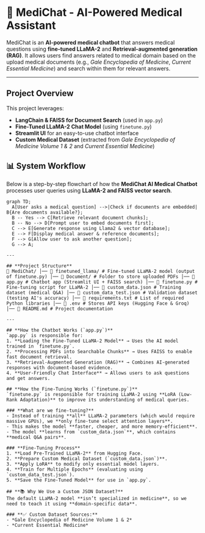 # 🏥 MediChat - AI-Powered Medical Assistant

MediChat is an **AI-powered medical chatbot** that answers medical questions using **fine-tuned LLaMA-2** and **Retrieval-augmented generation (RAG)**. It allows users find answers related to medical domain based on the upload medical documents (e.g., *Gale Encyclopedia of Medicine*, *Current Essential Medicine*) and search within them for relevant answers.

---
## **Project Overview**
This project leverages:
- **LangChain & FAISS for Document Search** (used in `app.py`)
- **Fine-Tuned LLaMA-2 Chat Model** (using `finetune.py`)
- **Streamlit UI** for an easy-to-use chatbot interface
- **Custom Medical Dataset** (extracted from *Gale Encyclopedia of Medicine Volume 1 & 2* and *Current Essential Medicine*)

## 📊 System Workflow

Below is a step-by-step flowchart of how the **MediChat AI Medical Chatbot** processes user queries using **LLaMA-2 and FAISS vector search**.

```mermaid
graph TD;
  A[User asks a medical question] -->|Check if documents are embedded| B{Are documents available?};
  B -- Yes --> C[Retrieve relevant document chunks];
  B -- No --> D[Prompt user to embed documents first];
  C --> E[Generate response using Llama2 & vector database];
  E --> F[Display medical answer & reference documents];
  F --> G[Allow user to ask another question];
  G --> A;

---

## **Project Structure**
📂 MediChat/ │── 📂 finetuned_llama/ # Fine-tuned LLaMA-2 model (output of finetune.py) │── 📂 Document/ # Folder to store uploaded PDFs │── 📝 app.py # Chatbot app (Streamlit UI + FAISS search) │── 📝 finetune.py # Fine-tuning script for LLaMA-2 │── 📝 custom_data.json # Training dataset (medical Q&A) │── 📝 custom_data_test.json # Validation dataset (testing AI's accuracy) │── 📝 requirements.txt # List of required Python libraries │── 📝 .env # Stores API keys (Hugging Face & Groq) │── 📝 README.md # Project documentation

---

## **How the Chatbot Works (`app.py`)**
`app.py` is responsible for:
1. **Loading the Fine-Tuned LLaMA-2 Model** → Uses the AI model trained in `finetune.py`.
2. **Processing PDFs into Searchable Chunks** → Uses FAISS to enable fast document retrieval.
3. **Retrieval-Augmented Generation (RAG)** → Combines AI-generated responses with document-based evidence.
4. **User-Friendly Chat Interface** → Allows users to ask questions and get answers.

## **How the Fine-Tuning Works (`finetune.py`)**
`finetune.py` is responsible for training LLaMA-2 using **LoRA (Low-Rank Adaptation)** to improve its understanding of medical queries.

### **What are we fine-tuning?**
- Instead of training **all** LLaMA-2 parameters (which would require massive GPUs), we **only fine-tune select attention layers**.
- This makes the model **faster, cheaper, and more memory-efficient**.
- The model **learns from `custom_data.json`**, which contains **medical Q&A pairs**.

### **Fine-Tuning Process**
1. **Load Pre-Trained LLaMA-2** from Hugging Face.
2. **Prepare Custom Medical Dataset (`custom_data.json`)**.
3. **Apply LoRA** to modify only essential model layers.
4. **Train for Multiple Epochs** (evaluating using `custom_data_test.json`).
5. **Save the Fine-Tuned Model** for use in `app.py`.

## **📚 Why We Use a Custom JSON Dataset?**
The default LLaMA-2 model **isn’t specialized in medicine**, so we need to teach it using **domain-specific data**.

### **✅ Custom Dataset Sources:**
- *Gale Encyclopedia of Medicine Volume 1 & 2*
- *Current Essential Medicine*